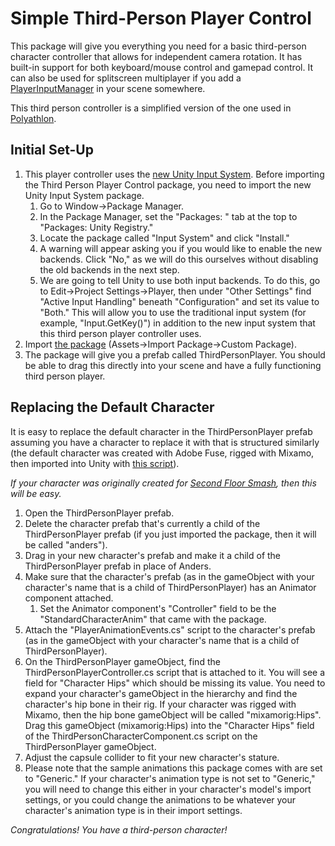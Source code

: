 # Simple Third-Person Player Control

This package will give you everything you need for a basic third-person character controller that allows for independent camera rotation. It has built-in support for both keyboard/mouse control and gamepad control. It can also be used for splitscreen multiplayer if you add a [PlayerInputManager](https://docs.unity3d.com/Packages/com.unity.inputsystem@1.0/api/UnityEngine.InputSystem.PlayerInputManager.html) in your scene somewhere.

This third person controller is a simplified version of the one used in [Polyathlon](https://github.com/mvorsteg/Polyathlon).

## Initial Set-Up
1. This player controller uses the [new Unity Input System](https://docs.unity3d.com/Packages/com.unity.inputsystem@1.0/manual/). Before importing the Third Person Player Control package, you need to import the new Unity Input System package.
    1. Go to Window->Package Manager.
    2. In the Package Manager, set the "Packages: " tab at the top to "Packages: Unity Registry."
    3. Locate the package called "Input System" and click "Install."
    4. A warning will appear asking you if you would like to enable the new backends. Click "No," as we will do this ourselves without disabling the old backends in the next step.
    5. We are going to tell Unity to use both input backends. To do this, go to Edit->Project Settings->Player, then under "Other Settings" find "Active Input Handling" beneath "Configuration" and set its value to "Both." This will allow you to use the traditional input system (for example, "Input.GetKey()") in addition to the new input system that this third person player controller uses.
3. Import [the package](https://github.com/grabermtw/Simple-Third-Person-Player-Control/releases/tag/v1.0.0) (Assets->Import Package->Custom Package).
4. The package will give you a prefab called ThirdPersonPlayer. You should be able to drag this directly into your scene and have a fully functioning third person player.

## Replacing the Default Character
It is easy to replace the default character in the ThirdPersonPlayer prefab assuming you have a character to replace it with that is structured similarly (the default character was created with Adobe Fuse, rigged with Mixamo, then imported into Unity with [this script](https://forum.unity.com/threads/script-for-importing-adobe-fuse-character-model-into-unity-fixes-materials.482093/)).

_If your character was originally created for [Second Floor Smash](https://github.com/grabermtw/Second-Floor-Smash), then this will be easy._

1. Open the ThirdPersonPlayer prefab.
2. Delete the character prefab that's currently a child of the ThirdPersonPlayer prefab (if you just imported the package, then it will be called "anders").
3. Drag in your new character's prefab and make it a child of the ThirdPersonPlayer prefab in place of Anders.
4. Make sure that the character's prefab (as in the gameObject with your character's name that is a child of ThirdPersonPlayer) has an Animator component attached.
    1. Set the Animator component's "Controller" field to be the "StandardCharacterAnim" that came with the package.
5. Attach the "PlayerAnimationEvents.cs" script to the character's prefab (as in the gameObject with your character's name that is a child of ThirdPersonPlayer).
6. On the ThirdPersonPlayer gameObject, find the ThirdPersonPlayerController.cs script that is attached to it. You will see a field for "Character Hips" which should be missing its value. You need to expand your character's gameObject in the hierarchy and find the character's hip bone in their rig. If your character was rigged with Mixamo, then the hip bone gameObject will be called "mixamorig:Hips". Drag this gameObject (mixamorig:Hips) into the "Character Hips" field of the ThirdPersonCharacterComponent.cs script on the ThirdPersonPlayer gameObject.
7. Adjust the capsule collider to fit your new character's stature.
8. Please note that the sample animations this package comes with are set to "Generic." If your character's animation type is not set to "Generic," you will need to change this either in your character's model's import settings, or you could change the animations to be whatever your character's animation type is in their import settings.

_Congratulations! You have a third-person character!_
